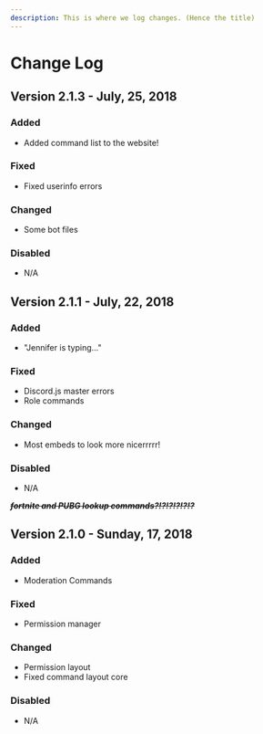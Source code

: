 ```yaml
---
description: This is where we log changes. (Hence the title)
---
```


# Change Log

## Version 2.1.3 - July, 25, 2018

### Added

* Added command list to the website!

### Fixed

* Fixed userinfo errors

### Changed

* Some bot files

### Disabled

* N/A

## Version 2.1.1 - July, 22, 2018

### Added

* "Jennifer is typing..." 

### Fixed

* Discord.js master errors 
* Role commands

### Changed

* Most embeds to look more nicerrrrr!

### Disabled

* N/A

~~_**fortnite and PUBG lookup commands?!?!?!?!?!?**_~~

## Version 2.1.0 - Sunday, 17, 2018

### Added

* Moderation Commands

### Fixed

* Permission manager

### Changed

* Permission layout
* Fixed command layout core

### Disabled

* N/A



